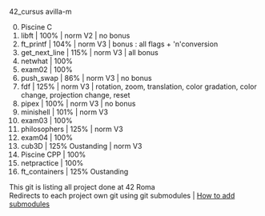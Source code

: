 42_cursus avilla-m

0.  Piscine C
1.  libft           | 100%            | norm V2 | no bonus  
2.  ft_printf       | 104%            | norm V3 | bonus : all flags + 'n'conversion
3.  get_next_line   | 115%            | norm V3 | all bonus
4.  netwhat         | 100%
5.  exam02          | 100%
6.  push_swap       | 86%             | norm V3 | no bonus  
7.  fdf             | 125%            | norm V3 | rotation, zoom, translation, color gradation, color change, projection change, reset 
8.  pipex           | 100%            | norm V3 | no bonus
9.  minishell       | 101%            | norm V3
10. exam03          | 100%
11. philosophers    | 125%            | norm V3
12. exam04          | 100%
13. cub3D           | 125% Oustanding | norm V3
14. Piscine CPP     | 100%
15. netpractice     | 100%
16. ft_containers   | 125% Oustanding

This git is listing all project done at 42 Roma  
Redirects to each project own git using git submodules | [How to add submodules](https://git-scm.com/book/en/v2/Git-Tools-Submodules)
